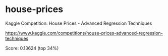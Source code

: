 # house-prices
Kaggle Competition: House Prices - Advanced Regression Techniques

https://www.kaggle.com/competitions/house-prices-advanced-regression-techniques

Score: 0.13624 (top 34%)
